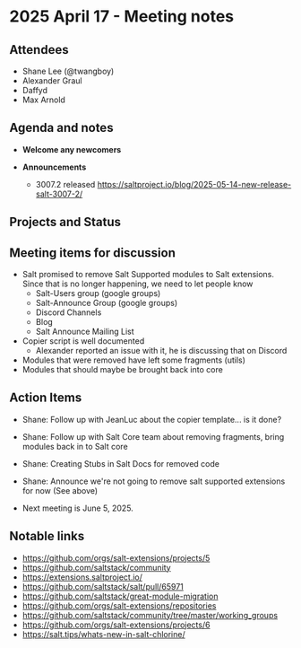 # 2025 April 17 - Meeting notes

## Attendees
  - Shane Lee (@twangboy)
  - Alexander Graul
  - Daffyd
  - Max Arnold

## Agenda and notes

- **Welcome any newcomers**

- **Announcements**
  - 3007.2 released
    https://saltproject.io/blog/2025-05-14-new-release-salt-3007-2/

## Projects and Status


## Meeting items for discussion
- Salt promised to remove Salt Supported modules to Salt extensions. Since that
  is no longer happening, we need to let people know
  - Salt-Users group (google groups)
  - Salt-Announce Group (google groups)
  - Discord Channels
  - Blog
  - Salt Announce Mailing List
- Copier script is well documented
  - Alexander reported an issue with it, he is discussing that on Discord
- Modules that were removed have left some fragments (utils)
- Modules that should maybe be brought back into core

## Action Items
- Shane: Follow up with JeanLuc about the copier template... is it done?
- Shane: Follow up with Salt Core team about removing fragments, bring modules
  back in to Salt core
- Shane: Creating Stubs in Salt Docs for removed code
- Shane: Announce we're not going to remove salt supported extensions for now
         (See above)

- Next meeting is June 5, 2025.

## Notable links

- https://github.com/orgs/salt-extensions/projects/5
- https://github.com/saltstack/community
- https://extensions.saltproject.io/
- https://github.com/saltstack/salt/pull/65971
- https://github.com/saltstack/great-module-migration
- https://github.com/orgs/salt-extensions/repositories
- https://github.com/saltstack/community/tree/master/working_groups
- https://github.com/orgs/salt-extensions/projects/6
- https://salt.tips/whats-new-in-salt-chlorine/
